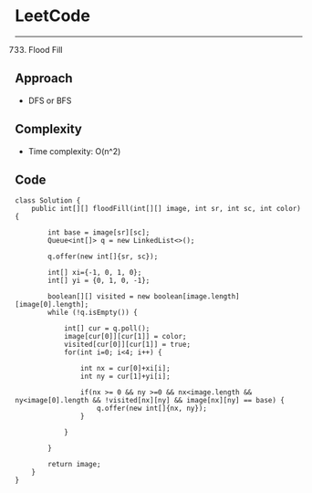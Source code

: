 [//]: # (# Intuition)
<!-- Describe your first thoughts on how to solve this problem. -->


# LeetCode
___
733. Flood Fill
## Approach
<!-- Describe your approach to solving the problem. -->
- DFS or BFS


## Complexity
- Time complexity: O(n^2)
<!-- Add your time complexity here, e.g. $$O(n)$$ -->

[//]: # (- Space complexity:)
<!-- Add your space complexity here, e.g. $$O(n)$$ -->

## Code
```
class Solution {
    public int[][] floodFill(int[][] image, int sr, int sc, int color) {
        
        int base = image[sr][sc];
        Queue<int[]> q = new LinkedList<>();

        q.offer(new int[]{sr, sc});

        int[] xi={-1, 0, 1, 0};
        int[] yi = {0, 1, 0, -1};

        boolean[][] visited = new boolean[image.length][image[0].length];
        while (!q.isEmpty()) {

            int[] cur = q.poll();
            image[cur[0]][cur[1]] = color;
            visited[cur[0]][cur[1]] = true;
            for(int i=0; i<4; i++) {

                int nx = cur[0]+xi[i];
                int ny = cur[1]+yi[i];

                if(nx >= 0 && ny >=0 && nx<image.length && ny<image[0].length && !visited[nx][ny] && image[nx][ny] == base) {
                    q.offer(new int[]{nx, ny});
                }
                
            }

        }

        return image;
    }
}

```